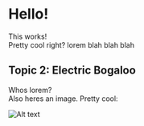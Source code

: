 # Hello!
This works!\
Pretty cool right? lorem blah blah blah
## Topic 2: Electric Bogaloo
Whos lorem?\
Also heres an image. Pretty cool:

![Alt text](https://thisartworkdoesnotexist.com/ "a title")